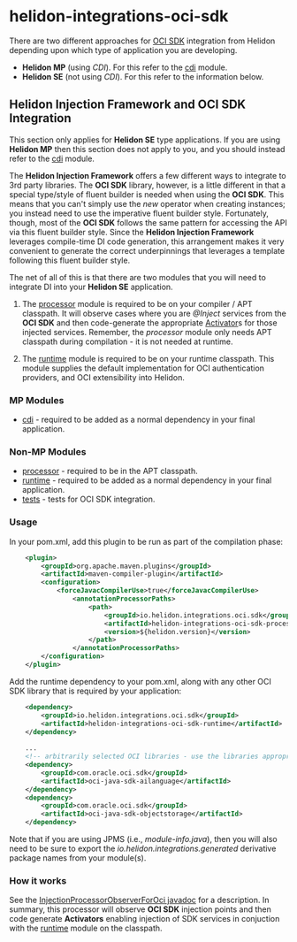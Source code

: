# helidon-integrations-oci-sdk

There are two different approaches for [OCI SDK](https://docs.oracle.com/en-us/iaas/Content/API/SDKDocs/javasdk.htm) integration from Helidon depending upon which type of application you are developing.
* **Helidon MP** (using _CDI_). For this refer to the [cdi](./cdi) module.
* **Helidon SE** (not using _CDI_). For this refer to the information below.


## Helidon Injection Framework and OCI SDK Integration
This section only applies for **Helidon SE** type applications. If you are using **Helidon MP** then this section does not apply to you, and you should instead refer to the [cdi](./cdi) module.

The **Helidon Injection Framework** offers a few different ways to integrate to 3rd party libraries. The **OCI SDK** library, however, is a little different in that a special type/style of fluent builder is needed when using the **OCI SDK**. This means that you can't simply use the _new_ operator when creating instances; you instead need to use the imperative fluent builder style. Fortunately, though, most of the **OCI SDK** follows the same pattern for accessing the API via this fluent builder style. Since the **Helidon Injection Framework** leverages compile-time DI code generation, this arrangement makes it very convenient to generate the correct underpinnings that leverages a template following this fluent builder style.

The net of all of this is that there are two modules that you will need to integrate DI into your **Helidon SE** application.

1. The [processor](./processor) module is required to be on your compiler / APT classpath. It will observe cases where you are _@Inject_ services from the **OCI SDK** and then code-generate the appropriate [Activator](../api/src/main/java/io/helidon/pico/api/Activator.java)s for those injected services. Remember, the _processor_ module only needs APT classpath during compilation - it is not needed at runtime.

2. The [runtime](./runtime) module is required to be on your runtime classpath. This module supplies the default implementation for OCI authentication providers, and OCI extensibility into Helidon.


### MP Modules
* [cdi](./cdi) - required to be added as a normal dependency in your final application.


### Non-MP Modules
* [processor](./processor) - required to be in the APT classpath.
* [runtime](./runtime) - required to be added as a normal dependency in your final application.
* [tests](./tests) - tests for OCI SDK integration.


### Usage

In your pom.xml, add this plugin to be run as part of the compilation phase:
```pom.xml
    <plugin>
        <groupId>org.apache.maven.plugins</groupId>
        <artifactId>maven-compiler-plugin</artifactId>
        <configuration>
            <forceJavacCompilerUse>true</forceJavacCompilerUse>
                <annotationProcessorPaths>
                    <path>
                        <groupId>io.helidon.integrations.oci.sdk</groupId>
                        <artifactId>helidon-integrations-oci-sdk-processor</artifactId>
                        <version>${helidon.version}</version>
                    </path>
                </annotationProcessorPaths>
        </configuration>
    </plugin>
```

Add the runtime dependency to your pom.xml, along with any other OCI SDK library that is required by your application:
```pom.xml
    <dependency>
        <groupId>io.helidon.integrations.oci.sdk</groupId>
        <artifactId>helidon-integrations-oci-sdk-runtime</artifactId>
    </dependency>
    
    ...
    <!-- arbitrarily selected OCI libraries - use the libraries appropriate for your application -->
    <dependency>
        <groupId>com.oracle.oci.sdk</groupId>
        <artifactId>oci-java-sdk-ailanguage</artifactId>
    </dependency>
    <dependency>
        <groupId>com.oracle.oci.sdk</groupId>
        <artifactId>oci-java-sdk-objectstorage</artifactId>
    </dependency>
```

Note that if you are using JPMS (i.e., _module-info.java_), then you will also need to be sure to export the _io.helidon.integrations.generated_ derivative package names from your module(s).

### How it works
See the [InjectionProcessorObserverForOci javadoc](processor/src/main/java/io/helidon/integrations/oci/sdk/processor/InjectionProcessorObserverForOCI.java) for a description. In summary, this processor will observe **OCI SDK** injection points and then code generate **Activators** enabling injection of SDK services in conjuction with the [runtime](./runtime) module on the classpath.
